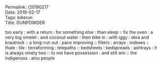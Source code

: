 Permalink: /20190217  
Date: 2019-02-17  
Tags: bikerun  
Title: GUNPOWDER  
  
too early : with a return : for something else : than sleep :: fix the oven :  a very big omelet : and coconut water : then bike in : with iggy : okra and krautrock :: a long-run out : pace improving :: filters : arrays : indexes :: thale : tile : terraforming : telepaths :: bedsheets : bedspreads : ashtrays : it is always ninety two ∷ to not have possession : and still win :: the indigenous : ainu people  
